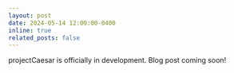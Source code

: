 ```yaml
---
layout: post
date: 2024-05-14 12:00:00-0400
inline: true
related_posts: false
---
```


projectCaesar is officially in development. Blog post coming soon!
